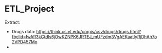 # ETL_Project

Extract: 
* Drugs data: https://think.cs.vt.edu/corgis/csv/drugs/drugs.html?fbclid=IwAR3kCtdls6jOwKZNPK6JRTEJ_mUFzdm3VgAEKaatlyRjDhAh7o2VPD457Mo
* 
